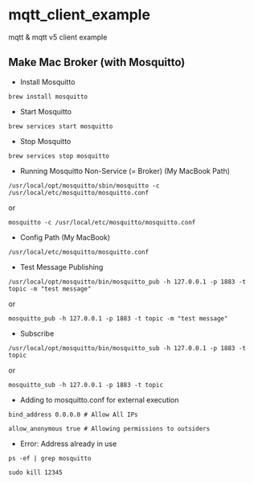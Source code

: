 # mqtt_client_example

mqtt & mqtt v5 client example

## Make Mac Broker (with Mosquitto)

- Install Mosquitto

```
brew install mosquitto
```

- Start Mosquitto

```
brew services start mosquitto
```

- Stop Mosquitto

```
brew services stop mosquitto
```

- Running Mosquitto Non-Service (= Broker) (My MacBook Path)
 
```
/usr/local/opt/mosquitto/sbin/mosquitto -c /usr/local/etc/mosquitto/mosquitto.conf
```

or

```
mosquitto -c /usr/local/etc/mosquitto/mosquitto.conf
```

- Config Path (My MacBook)

```
/usr/local/etc/mosquitto/mosquitto.conf
```

- Test Message Publishing

```
/usr/local/opt/mosquitto/bin/mosquitto_pub -h 127.0.0.1 -p 1883 -t topic -m "test message"
```

or

```
mosquitto_pub -h 127.0.0.1 -p 1883 -t topic -m "test message"
```

- Subscribe

```
/usr/local/opt/mosquitto/bin/mosquitto_sub -h 127.0.0.1 -p 1883 -t topic
```

or

```
mosquitto_sub -h 127.0.0.1 -p 1883 -t topic
```

- Adding to mosquitto.conf for external execution

```
bind_address 0.0.0.0 # Allow All IPs

allow_anonymous true # Allowing permissions to outsiders
```

- Error: Address already in use

```
ps -ef | grep mosquitto

sudo kill 12345
```
